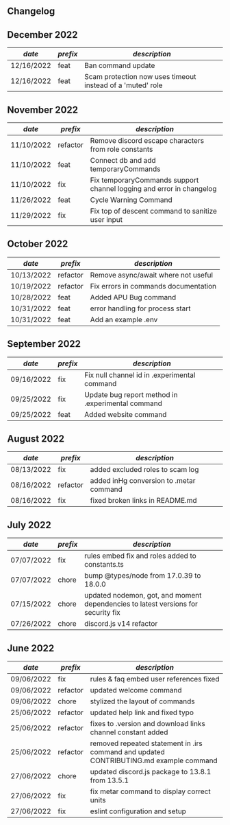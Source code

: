 ## Changelog

## December 2022
| *date*     | *prefix* | *description*                                              |
|------------|----------|------------------------------------------------------------|
| 12/16/2022 | feat     | Ban command update                                         |
| 12/16/2022 | feat     | Scam protection now uses timeout instead of a 'muted' role |

## November 2022
| *date*     | *prefix* | *description*                                                        |
|------------|----------|----------------------------------------------------------------------|
| 11/10/2022 | refactor | Remove discord escape characters from role constants                 |
| 11/10/2022 | feat     | Connect db and add temporaryCommands                                 |
| 11/10/2022 | fix      | Fix temporaryCommands support channel logging and error in changelog |
| 11/26/2022 | feat     | Cycle Warning Command                                                |
| 11/29/2022 | fix      | Fix top of descent command to sanitize user input                    |


## October 2022
| *date*     | *prefix* | *description*                         |
|------------|----------|---------------------------------------|
| 10/13/2022 | refactor | Remove async/await where not useful   |
| 10/19/2022 | refactor | Fix errors in commands documentation  |
| 10/28/2022 | feat     | Added APU Bug command                 |
| 10/31/2022 | feat     | error handling for process start      |
| 10/31/2022 | feat     | Add an example .env                   |



## September 2022
| *date*     | *prefix* | *description*                                     |
|------------|----------|---------------------------------------------------|
| 09/16/2022 | fix      | Fix null channel id in .experimental command      |
| 09/25/2022 | fix      | Update bug report method in .experimental command |
| 09/25/2022 | feat     | Added website command                             |

## August 2022
| *date*     | *prefix* | *description*                           |
|------------|----------|-----------------------------------------|
| 08/13/2022 | fix      | added excluded roles to scam log        |
| 08/16/2022 | refactor | added inHg conversion to .metar command |
| 08/16/2022 | fix      | fixed broken links in README.md         |

## July 2022
| *date*     | *prefix* | *description*                                                                     |
|------------|----------|-----------------------------------------------------------------------------------|
| 07/07/2022 | fix      | rules embed fix and roles added to constants.ts                                   |
| 07/07/2022 | chore    | bump @types/node from 17.0.39 to 18.0.0                                           |
| 07/15/2022 | chore    | updated nodemon, got, and moment dependencies to latest versions for security fix |
| 07/26/2022 | chore    | discord.js v14 refactor                                                           |

## June 2022

| *date*     | *prefix* | *description*                                                                          |
|------------|----------|----------------------------------------------------------------------------------------|
| 09/06/2022 | fix      | rules & faq embed user references fixed                                                |
| 09/06/2022 | refactor | updated welcome command                                                                | 
| 09/06/2022 | chore    | stylized the layout of commands                                                        |
| 25/06/2022 | refactor | updated help link and fixed typo                                                       |
| 25/06/2022 | refactor | fixes to .version and download links channel constant added                            |
| 25/06/2022 | refactor | removed repeated statement in .irs command and updated CONTRIBUTING.md example command |
| 27/06/2022 | chore    | updated discord.js package to 13.8.1 from 13.5.1                                       |
| 27/06/2022 | fix      | fix metar command to display correct units                                             |
| 27/06/2022 | fix      | eslint configuration and setup                                                         |
